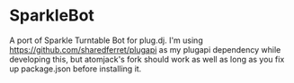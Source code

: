 SparkleBot
==========

A port of Sparkle Turntable Bot for plug.dj. I'm using https://github.com/sharedferret/plugapi as my plugapi dependency while developing this, but atomjack's fork should work as well as long as you fix up package.json before installing it.

